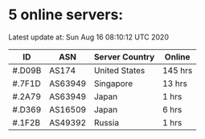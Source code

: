 # 5 online servers:

Latest update at: Sun Aug 16 08:10:12 UTC 2020

| ID | ASN | Server Country | Online |
| -- | --- | -------------- | ------ |
| #.D09B | AS174 | United States | 145 hrs |
| #.7F1D | AS63949 | Singapore | 13 hrs |
| #.2A79 | AS63949 | Japan | 1 hrs |
| #.D369 | AS16509 | Japan | 6 hrs |
| #.1F2B | AS49392 | Russia | 1 hrs |

